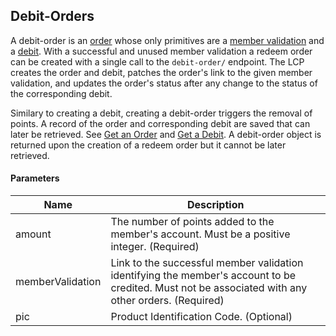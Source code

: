 ## Debit-Orders

A debit-order is an [order](#orders) whose only primitives are a [member validation](#member-validations) and a [debit](#debits). With a successful and unused member validation a redeem order can be created with a single call to the `debit-order/` endpoint. The LCP creates the order and debit, patches the order's link to the given member validation, and updates the order's status after any change to the status of the corresponding debit. 

Similary to creating a debit, creating a debit-order triggers the removal of points. A record of the order and corresponding debit are saved that can later be retrieved. See [Get an Order](#get-an-order) and [Get a Debit](#get-a-debit). A debit-order object is returned upon the creation of a redeem order but it cannot be later retrieved.


#### Parameters

<table>
    <thead>
        <tr>
            <th>Name</th>
            <th>Description</th>
        </tr>
    </thead>
    <tbody>
        <tr>
            <td>amount</td>
            <td>The number of points added to the member's account. Must be a positive integer. (Required)</td>
        </tr>
        <tr>
            <td>memberValidation</td>
            <td>Link to the successful member validation identifying the member's account to be credited. Must not be associated with any other orders. (Required)</td>
        </tr>
        <tr>
            <td>pic</td>
            <td>Product Identification Code. (Optional)</td>
        </tr>
    </tbody>
</table>
